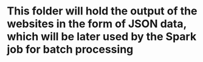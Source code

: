 # This folder will hold the output of the websites in the form of JSON data, which will be later used by the Spark job for batch processing
